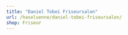 ```yaml
---
title: "Daniel Tobei Friseursalon"
url: /haseluenne/daniel-tobei-friseursalon/
shop: Friseur
---
```

